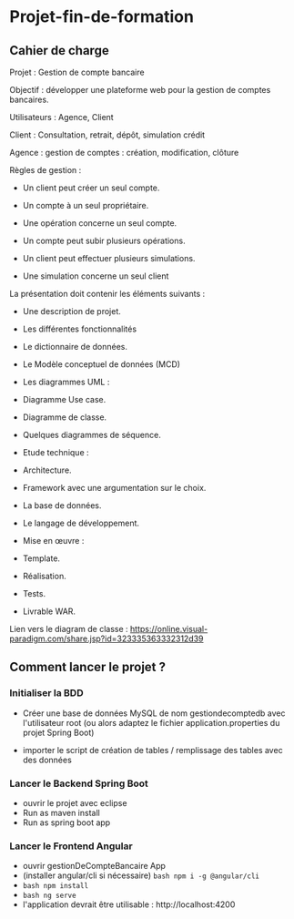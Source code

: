 # Projet-fin-de-formation

## Cahier de charge
Projet : Gestion de compte bancaire

Objectif : développer une plateforme web pour la gestion de comptes bancaires.

Utilisateurs : Agence, Client

Client : Consultation, retrait, dépôt, simulation crédit

Agence : gestion de comptes : création, modification, clôture

Règles de gestion :

- Un client peut créer un seul compte.

- Un compte à un seul propriétaire.

- Une opération concerne un seul compte.

- Un compte peut subir plusieurs opérations.

- Un client peut effectuer plusieurs simulations.

- Une simulation concerne un seul client

La présentation doit contenir les éléments suivants :

- Une description de projet.
- Les différentes fonctionnalités
- Le dictionnaire de données.
- Le Modèle conceptuel de données (MCD)
- Les diagrammes UML :
- Diagramme Use case.
- Diagramme de classe.
- Quelques diagrammes de séquence.

- Etude technique :
- Architecture.
- Framework avec une argumentation sur le choix.
- La base de données.
- Le langage de développement.
- Mise en œuvre :
- Template.
- Réalisation.
- Tests.
- Livrable WAR.


Lien vers le diagram de classe : https://online.visual-paradigm.com/share.jsp?id=323335363332312d39

## Comment lancer le projet ?

### Initialiser la BDD

- Créer une base de données MySQL de nom gestiondecomptedb avec l'utilisateur root (ou alors adaptez le fichier application.properties du projet Spring Boot)

- importer le script de création de tables / remplissage des tables avec des données

### Lancer le Backend Spring Boot

- ouvrir le projet avec eclipse
- Run as maven install
- Run as spring boot app

### Lancer le Frontend Angular

- ouvrir gestionDeCompteBancaire App
- (installer angular/cli si nécessaire) ```bash npm i -g @angular/cli```
- ```bash npm install ```
- ```bash ng serve ```
- l'application devrait être utilisable : http://localhost:4200


